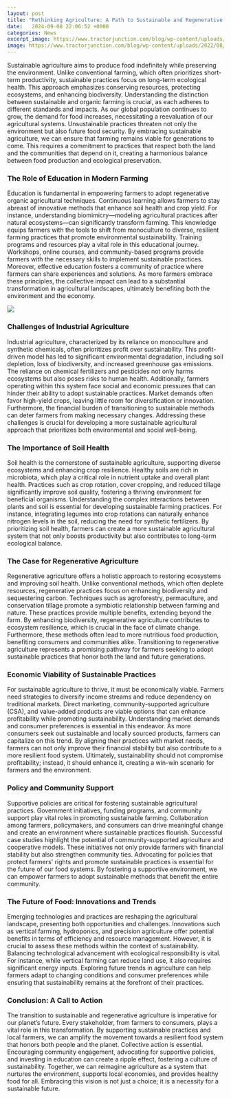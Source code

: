 ```yaml
---
layout: post
title: "Rethinking Agriculture: A Path to Sustainable and Regenerative Practices"
date:   2024-09-08 22:06:52 +0000
categories: News
excerpt_image: https://www.tractorjunction.com/blog/wp-content/uploads/2022/08/Benefits-of-Regenerative-Farming-insight.jpg
image: https://www.tractorjunction.com/blog/wp-content/uploads/2022/08/Benefits-of-Regenerative-Farming-insight.jpg
---
```


Sustainable agriculture aims to produce food indefinitely while preserving the environment. Unlike conventional farming, which often prioritizes short-term productivity, sustainable practices focus on long-term ecological health. This approach emphasizes conserving resources, protecting ecosystems, and enhancing biodiversity. Understanding the distinction between sustainable and organic farming is crucial, as each adheres to different standards and impacts.
As our global population continues to grow, the demand for food increases, necessitating a reevaluation of our agricultural systems. Unsustainable practices threaten not only the environment but also future food security. By embracing sustainable agriculture, we can ensure that farming remains viable for generations to come. This requires a commitment to practices that respect both the land and the communities that depend on it, creating a harmonious balance between food production and ecological preservation.
### The Role of Education in Modern Farming
Education is fundamental in empowering farmers to adopt regenerative organic agricultural techniques. Continuous learning allows farmers to stay abreast of innovative methods that enhance soil health and crop yield. For instance, understanding biomimicry—modeling agricultural practices after natural ecosystems—can significantly transform farming. This knowledge equips farmers with the tools to shift from monoculture to diverse, resilient farming practices that promote environmental sustainability.
Training programs and resources play a vital role in this educational journey. Workshops, online courses, and community-based programs provide farmers with the necessary skills to implement sustainable practices. Moreover, effective education fosters a community of practice where farmers can share experiences and solutions. As more farmers embrace these principles, the collective impact can lead to a substantial transformation in agricultural landscapes, ultimately benefiting both the environment and the economy.

![](https://www.tractorjunction.com/blog/wp-content/uploads/2022/08/Benefits-of-Regenerative-Farming-insight.jpg)
### Challenges of Industrial Agriculture
Industrial agriculture, characterized by its reliance on monoculture and synthetic chemicals, often prioritizes profit over sustainability. This profit-driven model has led to significant environmental degradation, including soil depletion, loss of biodiversity, and increased greenhouse gas emissions. The reliance on chemical fertilizers and pesticides not only harms ecosystems but also poses risks to human health.
Additionally, farmers operating within this system face social and economic pressures that can hinder their ability to adopt sustainable practices. Market demands often favor high-yield crops, leaving little room for diversification or innovation. Furthermore, the financial burden of transitioning to sustainable methods can deter farmers from making necessary changes. Addressing these challenges is crucial for developing a more sustainable agricultural approach that prioritizes both environmental and social well-being.
### The Importance of Soil Health
Soil health is the cornerstone of sustainable agriculture, supporting diverse ecosystems and enhancing crop resilience. Healthy soils are rich in microbiota, which play a critical role in nutrient uptake and overall plant health. Practices such as crop rotation, cover cropping, and reduced tillage significantly improve soil quality, fostering a thriving environment for beneficial organisms.
Understanding the complex interactions between plants and soil is essential for developing sustainable farming practices. For instance, integrating legumes into crop rotations can naturally enhance nitrogen levels in the soil, reducing the need for synthetic fertilizers. By prioritizing soil health, farmers can create a more sustainable agricultural system that not only boosts productivity but also contributes to long-term ecological balance.
### The Case for Regenerative Agriculture
Regenerative agriculture offers a holistic approach to restoring ecosystems and improving soil health. Unlike conventional methods, which often deplete resources, regenerative practices focus on enhancing biodiversity and sequestering carbon. Techniques such as agroforestry, permaculture, and conservation tillage promote a symbiotic relationship between farming and nature.
These practices provide multiple benefits, extending beyond the farm. By enhancing biodiversity, regenerative agriculture contributes to ecosystem resilience, which is crucial in the face of climate change. Furthermore, these methods often lead to more nutritious food production, benefiting consumers and communities alike. Transitioning to regenerative agriculture represents a promising pathway for farmers seeking to adopt sustainable practices that honor both the land and future generations.
### Economic Viability of Sustainable Practices
For sustainable agriculture to thrive, it must be economically viable. Farmers need strategies to diversify income streams and reduce dependency on traditional markets. Direct marketing, community-supported agriculture (CSA), and value-added products are viable options that can enhance profitability while promoting sustainability.
Understanding market demands and consumer preferences is essential in this endeavor. As more consumers seek out sustainable and locally sourced products, farmers can capitalize on this trend. By aligning their practices with market needs, farmers can not only improve their financial stability but also contribute to a more resilient food system. Ultimately, sustainability should not compromise profitability; instead, it should enhance it, creating a win-win scenario for farmers and the environment.
### Policy and Community Support
Supportive policies are critical for fostering sustainable agricultural practices. Government initiatives, funding programs, and community support play vital roles in promoting sustainable farming. Collaboration among farmers, policymakers, and consumers can drive meaningful change and create an environment where sustainable practices flourish.
Successful case studies highlight the potential of community-supported agriculture and cooperative models. These initiatives not only provide farmers with financial stability but also strengthen community ties. Advocating for policies that protect farmers' rights and promote sustainable practices is essential for the future of our food systems. By fostering a supportive environment, we can empower farmers to adopt sustainable methods that benefit the entire community.
### The Future of Food: Innovations and Trends
Emerging technologies and practices are reshaping the agricultural landscape, presenting both opportunities and challenges. Innovations such as vertical farming, hydroponics, and precision agriculture offer potential benefits in terms of efficiency and resource management. However, it is crucial to assess these methods within the context of sustainability.
Balancing technological advancement with ecological responsibility is vital. For instance, while vertical farming can reduce land use, it also requires significant energy inputs. Exploring future trends in agriculture can help farmers adapt to changing conditions and consumer preferences while ensuring that sustainability remains at the forefront of their practices.
### Conclusion: A Call to Action
The transition to sustainable and regenerative agriculture is imperative for our planet’s future. Every stakeholder, from farmers to consumers, plays a vital role in this transformation. By supporting sustainable practices and local farmers, we can amplify the movement towards a resilient food system that honors both people and the planet.
Collective action is essential. Encouraging community engagement, advocating for supportive policies, and investing in education can create a ripple effect, fostering a culture of sustainability. Together, we can reimagine agriculture as a system that nurtures the environment, supports local economies, and provides healthy food for all. Embracing this vision is not just a choice; it is a necessity for a sustainable future.